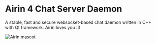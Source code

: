 # Airin 4 Chat Server Daemon #
A stable, fast and secure websocket-based chat daemon written in C++ with Qt framework.
Airin loves you :3

![Airin mascot](https://i.imgur.com/pW5eCCZ.png)